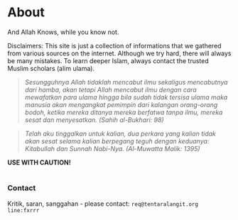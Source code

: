 # About
And Allah Knows, while you know not.

Disclaimers: This site is just a collection of informations that we gathered from various sources on the internet. Although we try hard, there will always be many mistakes. To learn deeper Islam, always contact the trusted Muslim scholars (alim ulama).

> *Sesungguhnya Allah tidaklah mencabut ilmu sekaligus mencabutnya dari hamba, akan tetapi Allah mencabut ilmu dengan cara mewafatkan para ulama hingga bila sudah tidak tersisa ulama maka manusia akan mengangkat pemimpin dari kalangan orang-orang bodoh, ketika mereka ditanya mereka berfatwa tanpa ilmu, mereka sesat dan menyesatkan.*
*(Sahih al-Bukhari: 98)*

> *Telah aku tinggalkan untuk kalian, dua perkara yang kalian tidak akan sesat selama kalian berpegang teguh dengan keduanya: Kitabullah dan Sunnah Nabi-Nya.* 
*(Al-Muwatta Malik: 1395)*

**USE WITH CAUTION!**


#
### Contact

Kritik, saran, sanggahan - please contact:
`req@tentaralangit.org`
`line:fxrrr`
